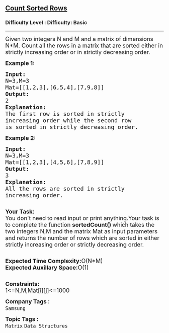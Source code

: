 <h2><a href="https://www.geeksforgeeks.org/problems/count-sorted-rows2702/1">Count Sorted Rows</a></h2><h3>Difficulty Level : Difficulty: Basic</h3><hr><div class="problems_problem_content__Xm_eO"><p><span style="font-size:18px">Given two integers N and M and a matrix of dimensions N*M.&nbsp;Count all the rows in a matrix that are sorted either in strictly increasing order or in strictly decreasing order.</span></p>

<p><span style="font-size:18px"><strong>Example 1:</strong></span></p>

<pre><span style="font-size:18px"><strong>Input:</strong>
N=3,M=3
Mat=[[1,2,3],[6,5,4],[7,9,8]]
<strong>Output:</strong>
2
<strong>Explanation:</strong>
The first row is sorted in strictly 
increasing order while the second row 
is sorted in strictly decreasing order.</span></pre>

<p><strong><span style="font-size:18px">Example 2:</span></strong></p>

<pre><span style="font-size:18px"><strong>Input:</strong>
N=3,M=3
Mat=[[1,2,3],[4,5,6],[7,8,9]]
<strong>Output:</strong>
3
<strong>Explanation:</strong>
All the rows are sorted in strictly 
increasing order.</span></pre>

<p><br>
<span style="font-size:18px"><strong>Your Task:</strong><br>
You don't need to read input or print anything.Your task is to complete the function <strong>sortedCount() </strong>which takes the two integers N,M and the matrix Mat as input parameters and returns the number of rows which are sorted in either strictly increasing order or strictly decreasing order.</span></p>

<p><br>
<span style="font-size:18px"><strong>Expected Time Complexity:</strong>O(N*M)<br>
<strong>Expected Auxillary Space:</strong>O(1)</span><br>
&nbsp;</p>

<p><span style="font-size:18px"><strong>Constraints:</strong><br>
1&lt;=N,M,Mat[i][j]&lt;=1000</span></p>
</div><p><span style=font-size:18px><strong>Company Tags : </strong><br><code>Samsung</code>&nbsp;<br><p><span style=font-size:18px><strong>Topic Tags : </strong><br><code>Matrix</code>&nbsp;<code>Data Structures</code>&nbsp;